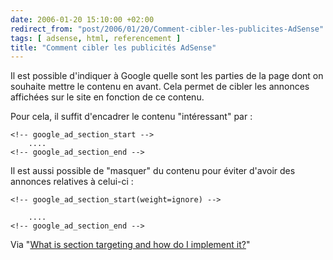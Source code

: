 ```yaml
---
date: 2006-01-20 15:10:00 +02:00
redirect_from: "post/2006/01/20/Comment-cibler-les-publicites-AdSense"
tags: [ adsense, html, referencement ]
title: "Comment cibler les publicités AdSense"
---
```


Il est possible d'indiquer à Google quelle sont les parties de la page dont
on souhaite mettre le contenu en avant. Cela permet de cibler les annonces
affichées sur le site en fonction de ce contenu.

Pour cela, il suffit d'encadrer le contenu "intéressant" par :

```
<!-- google_ad_section_start -->
    ....
<!-- google_ad_section_end -->
```

Il est aussi possible de "masquer" du contenu pour éviter d'avoir des
annonces relatives à celui-ci :

```
<!-- google_ad_section_start(weight=ignore) -->

    ....
<!-- google_ad_section_end -->
```

Via "[What
is section targeting and how do I implement it?](https://www.google.com/support/adsense/bin/answer.py?answer=23168&amp;sourceid=ASO&amp;subid=en_asblog&amp;medium=link)"
